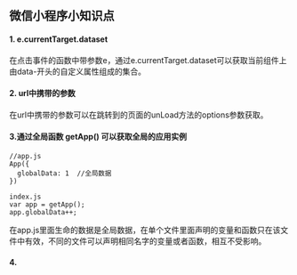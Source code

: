 ## 微信小程序小知识点
#### 1. e.currentTarget.dataset
在点击事件的函数中带参数e，通过e.currentTarget.dataset可以获取当前组件上由data-开头的自定义属性组成的集合。

#### 2. url中携带的参数
在url中携带的参数可以在跳转到的页面的unLoad方法的options参数获取。

#### 3.通过全局函数 getApp() 可以获取全局的应用实例
```
//app.js
App({
  globalData: 1  //全局数据
})

index.js
var app = getApp();
app.globalData++;
```
在app.js里面生命的数据是全局数据，在单个文件里面声明的变量和函数只在该文件中有效，不同的文件可以声明相同名字的变量或者函数，相互不受影响。  

#### 4.
